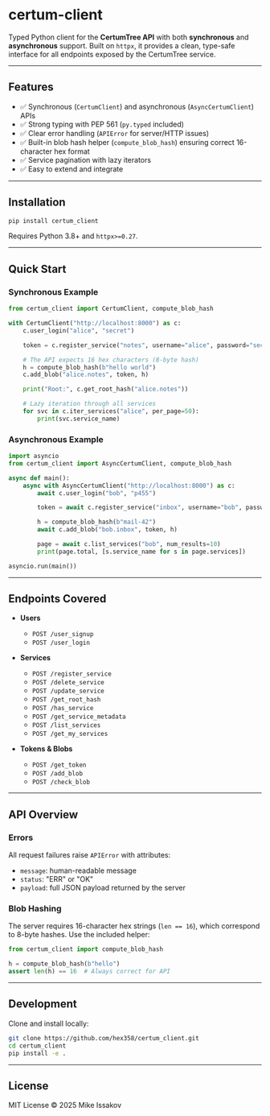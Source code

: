 # certum-client

Typed Python client for the **CertumTree API** with both **synchronous** and **asynchronous** support. Built on `httpx`, it provides a clean, type-safe interface for all endpoints exposed by the CertumTree service.

---

## Features

* ✅ Synchronous (`CertumClient`) and asynchronous (`AsyncCertumClient`) APIs
* ✅ Strong typing with PEP 561 (`py.typed` included)
* ✅ Clear error handling (`APIError` for server/HTTP issues)
* ✅ Built-in blob hash helper (`compute_blob_hash`) ensuring correct 16-character hex format
* ✅ Service pagination with lazy iterators
* ✅ Easy to extend and integrate

---

## Installation

```bash
pip install certum_client
```

Requires Python 3.8+ and `httpx>=0.27`.

---

## Quick Start

### Synchronous Example

```python
from certum_client import CertumClient, compute_blob_hash

with CertumClient("http://localhost:8000") as c:
    c.user_login("alice", "secret")

    token = c.register_service("notes", username="alice", password="secret")

    # The API expects 16 hex characters (8-byte hash)
    h = compute_blob_hash(b"hello world")
    c.add_blob("alice.notes", token, h)

    print("Root:", c.get_root_hash("alice.notes"))

    # Lazy iteration through all services
    for svc in c.iter_services("alice", per_page=50):
        print(svc.service_name)
```

### Asynchronous Example

```python
import asyncio
from certum_client import AsyncCertumClient, compute_blob_hash

async def main():
    async with AsyncCertumClient("http://localhost:8000") as c:
        await c.user_login("bob", "p455")

        token = await c.register_service("inbox", username="bob", password="p455")

        h = compute_blob_hash(b"mail-42")
        await c.add_blob("bob.inbox", token, h)

        page = await c.list_services("bob", num_results=10)
        print(page.total, [s.service_name for s in page.services])

asyncio.run(main())
```

---

## Endpoints Covered

* **Users**

  * `POST /user_signup`
  * `POST /user_login`

* **Services**

  * `POST /register_service`
  * `POST /delete_service`
  * `POST /update_service`
  * `POST /get_root_hash`
  * `POST /has_service`
  * `POST /get_service_metadata`
  * `POST /list_services`
  * `POST /get_my_services`

* **Tokens & Blobs**

  * `POST /get_token`
  * `POST /add_blob`
  * `POST /check_blob`

---

## API Overview

### Errors

All request failures raise `APIError` with attributes:

* `message`: human-readable message
* `status`: "ERR" or "OK"
* `payload`: full JSON payload returned by the server

### Blob Hashing

The server requires 16-character hex strings (`len == 16`), which correspond to 8-byte hashes. Use the included helper:

```python
from certum_client import compute_blob_hash

h = compute_blob_hash(b"hello")
assert len(h) == 16  # Always correct for API
```

---

## Development

Clone and install locally:

```bash
git clone https://github.com/hex358/certum_client.git
cd certum_client
pip install -e .
```



---

## License

MIT License © 2025 Mike Issakov
